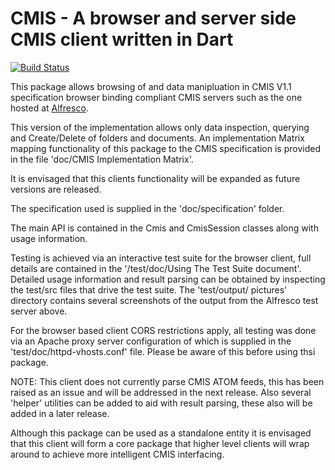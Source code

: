 # CMIS - A browser and server side CMIS client written in Dart

[![Build Status](https://github.com/shamblett/cmis/actions/workflows/ci.yml/badge.svg)](https://github.com/shamblett/cmis/actions/workflows/ci.yml)


This package allows browsing of and data manipluation in CMIS V1.1 specification browser binding
compliant CMIS servers such as the one hosted at [Alfresco](https://cmis.alfresco.com/cmisbrowser).

This version of the implementation allows only data inspection, querying and Create/Delete of folders
and documents. An implementation Matrix mapping functionality of this package to the CMIS specification
is provided in the file 'doc/CMIS Implementation Matrix'.

It is envisaged that this clients functionality will be expanded as future versions are released.

The specification used is supplied in the 'doc/specification' folder.

The main API is contained in the Cmis and CmisSession classes along with usage
information.

Testing is achieved via an interactive test suite for the browser client, full details are contained in the
'/test/doc/Using The Test Suite document'. Detailed usage information and result parsing
can be obtained by inspecting the test/src files that drive the test suite. The 'test/output/
pictures' directory contains several screenshots of the output from the Alfresco test server
above.

For the browser based client CORS restrictions apply, all testing was done via an Apache proxy server
configuration of which is supplied in the 'test/doc/httpd-vhosts.conf' file. Please
be aware of this before using thsi package.

NOTE: This client does not currently parse CMIS ATOM feeds, this has been raised as an
issue and will be addressed in the next release. Also several 'helper' utilities can
be added to aid with result parsing, these also will be added in a later release.

Although this package can be used as a standalone entity it is envisaged that this client will form a
core package that higher level clients will wrap around to achieve more intelligent CMIS interfacing.



 





